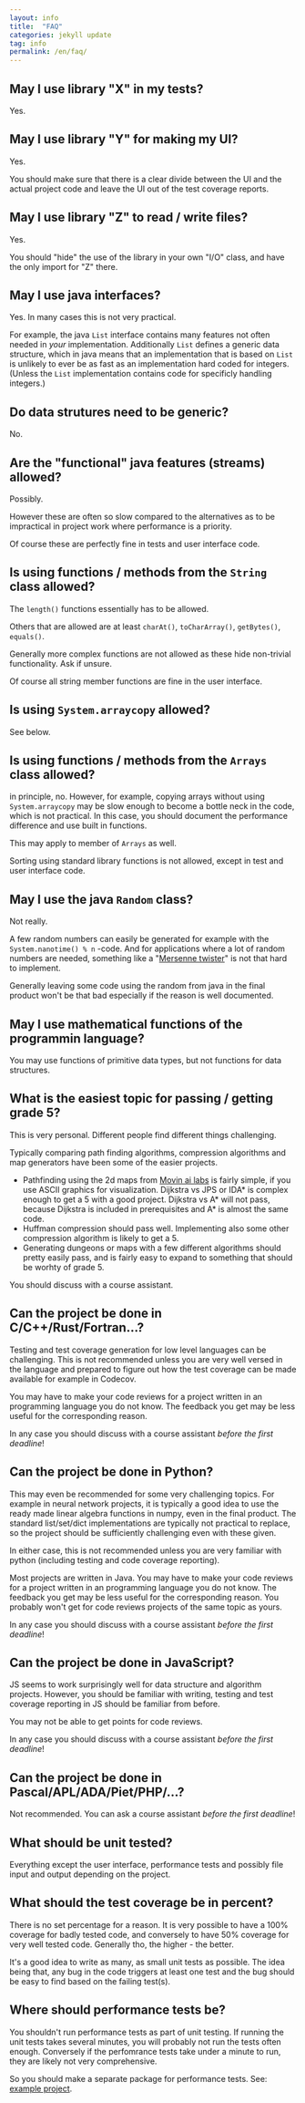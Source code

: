 ```yaml
---
layout: info
title:  "FAQ"
categories: jekyll update
tag: info
permalink: /en/faq/
---
```


## May I use library "X" in my tests?

Yes.

## May I use library "Y" for making my UI?

Yes.

You should make sure that there is a clear divide between the UI and the actual project code and leave the UI out of the test coverage reports.

## May I use library "Z" to read / write files?

Yes.

You should "hide" the use of the library in your own "I/O" class, and have the only import for "Z" there.

## May I use java interfaces?

Yes. In many cases this is not very practical.

For example, the java `List` interface contains many features not often needed in *your* implementation. Additionally `List` defines a generic data structure, which in java means that an implementation that is based on `List` is unlikely to ever be as fast as an implementation hard coded for integers. (Unless the `List` implementation contains code for specificly handling integers.)

## Do data strutures need to be generic?

No.

## Are the "functional" java features (streams) allowed?

Possibly.

However these are often so slow compared to the alternatives as to be impractical in project work where performance is a priority.

Of course these are perfectly fine in tests and user interface code.

## Is using functions / methods from the `String` class allowed?

The `length()` functions essentially has to be allowed.

Others that are allowed are at least `charAt()`, `toCharArray()`, `getBytes()`, `equals()`.

Generally more complex functions are not allowed as these hide non-trivial functionality. Ask if unsure.

Of course all string member functions are fine in the user interface.

## Is using `System.arraycopy` allowed?

See below.

## Is using functions / methods from the `Arrays` class allowed?

in principle, no. However, for example, copying arrays without using `System.arraycopy` may be slow enough to become a bottle neck in the code, which is not practical. In this case, you should document the performance difference and use built in functions.

This may apply to member of `Arrays` as well.

Sorting using standard library functions is not allowed, except in test and user interface code.

## May I use the java `Random` class?

Not really. 

A few random numbers can easily be generated for example with the `System.nanotime() % n` -code. And for applications where a lot of random numbers are needed, something like a "[Mersenne twister](https://en.wikipedia.org/wiki/Mersenne_Twister)" is not that hard to implement.

Generally leaving some code using the random from java in the final product won't be that bad especially if the reason is well documented.

## May I use mathematical functions of the programmin language?

You may use functions of primitive data types, but not functions for data structures.

## What is the easiest topic for passing / getting grade 5?

This is very personal. Different people find different things challenging.

Typically comparing path finding algorithms, compression algorithms and map generators have been some of the easier projects.

* Pathfinding using the 2d maps from [Movin ai labs](https://movingai.com/benchmarks/grids.html) is fairly simple, if you use ASCII graphics for visualization. Dijkstra vs JPS or IDA* is complex enough to get a 5 with a good project. Dijkstra vs A* will not pass, because Dijkstra is included in prerequisites and A* is almost the same code.
* Huffman compression should pass well. Implementing also some other compression algorithm is likely to get a 5.
* Generating dungeons or maps with a few different algorithms should pretty easily pass, and is fairly easy to expand to something that should be worhty of grade 5.

You should discuss with a course assistant.

## Can the project be done in C/C++/Rust/Fortran...?

Testing and test coverage generation for low level languages can be challenging. This is not recommended unless you are very well versed in the language and prepared to figure out how the test coverage can be made available for example in Codecov.

You may have to make your code reviews for a project written in an programming language you do not know. The feedback you get may be less useful for the corresponding reason.

In any case you should discuss with a course assistant *before the first deadline*!

## Can the project be done in Python?

This may even be recommended for some very challenging topics. For example in neural network projects, it is typically a good idea to use the ready made linear algebra functions in numpy, even in the final product. The standard list/set/dict implementations are typically not practical to replace, so the project should be sufficiently challenging even with these given.

In either case, this is not recommended unless you are very familiar with python (including testing and code coverage reporting).

Most projects are written in Java. You may have to make your code reviews for a project written in an programming language you do not know. The feedback you get may be less useful for the corresponding reason. You probably won't get for code reviews projects of the same topic as yours.

In any case you should discuss with a course assistant *before the first deadline*!

## Can the project be done in JavaScript?

JS seems to work surprisingly well for data structure and algorithm projects. However, you should be familiar with writing, testing and test coverage reporting in JS should be familiar from before.

You may not be able to get points for code reviews.

In any case you should discuss with a course assistant *before the first deadline*!

## Can the project be done in Pascal/APL/ADA/Piet/PHP/...?

Not recommended. You can ask a course assistant *before the first deadline*!

## What should be unit tested?

Everything except the user interface, performance tests and possibly file input and output depending on the project.

## What should the test coverage be in percent?

There is no set percentage for a reason. It is very possible to have a 100% coverage for badly tested code, and conversely to have 50% coverage for very well tested code. Generally tho, the higher - the better.

It's a good idea to write as many, as small unit tests as possible. The idea being that, any bug in the code triggers at least one test and the bug should be easy to find based on the failing test(s).

## Where should performance tests be?

You shouldn't run performance tests as part of unit testing. If running the unit tests takes several minutes, you will probably not run the tests often enough. Conversely if the perfomrance tests take under a minute to run, they are likely not very comprehensive.

So you should make a separate package for performance tests. See: [example project](https://github.com/TiraLabra/Testing-and-rmq/tree/master/src/main/java/rmq/util).
